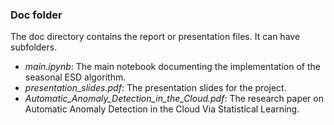 ### Doc folder

The doc directory contains the report or presentation files. It can have subfolders.

+ *main.ipynb*: The main notebook documenting the implementation of the seasonal ESD algorithm.
+ *presentation_slides.pdf*: The presentation slides for the project.
+ *Automatic_Anomaly_Detection_in_the_Cloud.pdf*: The research paper on Automatic Anomaly Detection in the Cloud Via Statistical Learning.